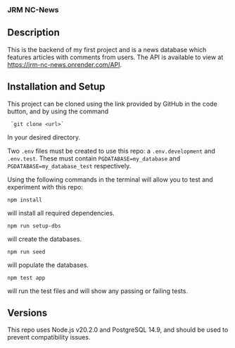 ### JRM NC-News

## Description

This is the backend of my first project and is a news database which features articles with comments from users. The API is available to view at https://jrm-nc-news.onrender.com/API.

## Installation and Setup

This project can be cloned using the link provided by GitHub in the code button, and by using the command

```
 `git clone <url>`
```

In your desired directory.

Two `.env` files must be created to use this repo: a `.env.development` and `.env.test`. These must contain `PGDATABASE=my_database` and `PGDATABASE=my_database_test` respectively.

Using the following commands in the terminal will allow you to test and experiment with this repo:

```
npm install
```

will install all required dependencies.

```
npm run setup-dbs
```

will create the databases.

```
npm run seed
```

will populate the databases.

```
npm test app
```

will run the test files and will show any passing or failing tests.

## Versions

This repo uses Node.js v20.2.0 and PostgreSQL 14.9, and should be used to prevent compatibility issues.
